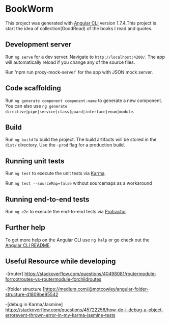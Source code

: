

# BookWorm

This project was generated with [Angular CLI](https://github.com/angular/angular-cli) version 1.7.4.This project is start the idea of collection(GoodRead) of the books I read and quotes. 

## Development server

Run `ng serve` for a dev server. Navigate to `http://localhost:4200/`. The app will automatically reload if you change any of the source files.

Run 'npm run proxy-mock-server' for the app with JSON mock server.

## Code scaffolding

Run `ng generate component component-name` to generate a new component. You can also use `ng generate directive|pipe|service|class|guard|interface|enum|module`.

## Build

Run `ng build` to build the project. The build artifacts will be stored in the `dist/` directory. Use the `-prod` flag for a production build.

## Running unit tests

Run `ng test` to execute the unit tests via [Karma](https://karma-runner.github.io).

Run `ng test --sourceMap=false` without sourcemaps as a workaround

## Running end-to-end tests

Run `ng e2e` to execute the end-to-end tests via [Protractor](http://www.protractortest.org/).

## Further help

To get more help on the Angular CLI use `ng help` or go check out the [Angular CLI README](https://github.com/angular/angular-cli/blob/master/README.md).

## Useful Resource while developing

-[router] https://stackoverflow.com/questions/40498081/routermodule-forrootroutes-vs-routermodule-forchildroutes

-[folder structure ]https://medium.com/@motcowley/angular-folder-structure-d1809be95542

-[debug in Karma/Jasmine] https://stackoverflow.com/questions/45722256/how-do-i-debug-a-object-errorevent-thrown-error-in-my-karma-jasmine-tests

